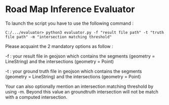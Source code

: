 # Road Map Inference Evaluator

To launch the script you have to use the following command :

```shell
C:/.../evaluator> python3 evaluator.py -f "result file path" -t "truth file path" -m "intersection matching threshold"
```

Please acquaint the 2 mandatory options as follow :

-f : your result file in geojson which contains the segments (geometry = LineString) and the intersections (geometry = Point)

-t : your ground truth file in geojson which contains the segments (geometry = LineString) and the intersections (geometry = Point)

Your can also optionally mention an intersection matching threshold by using -m. Beyond this value an groundtruth intersection will not be match with a computed intersection.